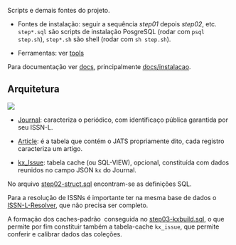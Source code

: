 
Scripts e demais fontes do projeto.

* Fontes de instalação: seguir a sequência _step01_ depois _step02_, etc. `step*.sql` são scripts de instalação PosgreSQL (rodar com `psql  step.sh`), `step*.sh` são shell (rodar com `sh step.sh`).

* Ferramentas: ver [tools](tools)

Para documentação  ver [docs](../docs), principalmente [docs/instalacao](../docs/instalacao.md).


## Arquitetura

![](https://yuml.me/18cf2f1a)

* [Journal](https://jats.nlm.nih.gov/publishing/tag-library/1.1/element/journal-meta.html): caracteriza o periódico, com identificaço pública garantida por seu ISSN-L.

* [Article](https://jats.nlm.nih.gov/publishing/tag-library/1.1/element/article.html): é a tabela que contém o JATS propriamente dito, cada registro caracteriza um artigo.

* [kx_Issue](https://jats.nlm.nih.gov/publishing/tag-library/1.1/element/issue.html): tabela cache (ou SQL-VIEW), opcional, constituída com dados reunidos no campo JSON `kx` do Journal.

No arquivo [step02-struct.sql](step02-struct.sql) encontram-se as definições SQL.

Para a resolução de ISSNs é importante ter na mesma base de dados o [ISSN-L-Resolver](https://github.com/okfn-brasil/ISSN-L-Resolver), que não precisa ser completo.

A formação dos caches-padrão  conseguida no [step03-kxbuild.sql](step03-kxbuild.sql), o que permite por fim constituir também a tabela-cache `kx_issue`, que permite conferir e calibrar dados das coleções.
